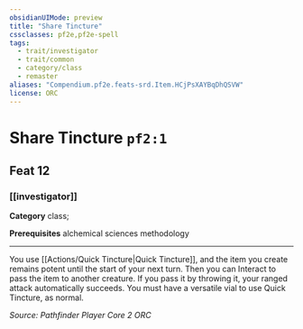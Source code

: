 ```yaml
---
obsidianUIMode: preview
title: "Share Tincture"
cssclasses: pf2e,pf2e-spell
tags:
  - trait/investigator
  - trait/common
  - category/class
  - remaster
aliases: "Compendium.pf2e.feats-srd.Item.HCjPsXAYBqDhQSVW"
license: ORC
---
```

# Share Tincture `pf2:1`
## Feat 12
### [[investigator]]

**Category** class; 



**Prerequisites** alchemical sciences methodology
* * *
You use [[Actions/Quick Tincture|Quick Tincture]], and the item you create remains potent until the start of your next turn. Then you can Interact to pass the item to another creature. If you pass it by throwing it, your ranged attack automatically succeeds. You must have a versatile vial to use Quick Tincture, as normal.

*Source: Pathfinder Player Core 2*
*ORC*